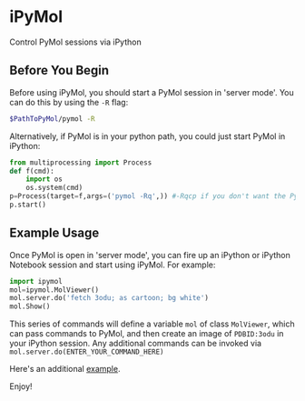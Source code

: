 iPyMol
======

Control PyMol sessions via iPython

Before You Begin
----------------
Before using iPyMol, you should start a PyMol session in 'server mode'. You can do this by using the ```-R``` flag:

```bash
$PathToPyMol/pymol -R
```

Alternatively, if PyMol is in your python path, you could just start PyMol in iPython:

```python
from multiprocessing import Process
def f(cmd):
    import os
    os.system(cmd)
p=Process(target=f,args=('pymol -Rq',)) #-Rqcp if you don't want the PyMol GUI
p.start()
```

Example Usage
--------------
Once PyMol is open in 'server mode', you can fire up an iPython or iPython Notebook session and start using iPyMol. For example:

```python
import ipymol
mol=ipymol.MolViewer()
mol.server.do('fetch 3odu; as cartoon; bg white')
mol.Show()
```
This series of commands will define a variable ```mol``` of class ```MolViewer```, which can pass commands to PyMol, and then create an image of ```PDBID:3odu``` in your iPython session.
Any additional commands can be invoked via ```mol.server.do(ENTER_YOUR_COMMAND_HERE)```

Here's an additional [example](http://nbviewer.ipython.org/urls/raw.github.com/cxhernandez/iPyMol/master/Example.ipynb).

Enjoy!
